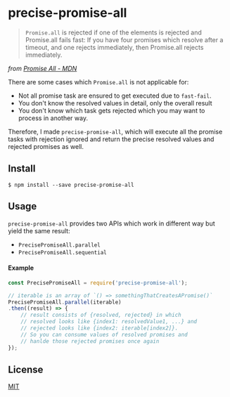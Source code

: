 # precise-promise-all

> `Promise.all` is rejected if one of the elements is rejected and Promise.all fails fast: If you have four promises which resolve after a timeout, and one rejects immediately, then Promise.all rejects immediately.

_from [Promise All - MDN](https://developer.mozilla.org/en-US/docs/Web/JavaScript/Reference/Global_Objects/Promise/all)_

There are some cases which `Promise.all` is not applicable for:

- Not all promise task are ensured to get executed due to `fast-fail`.
- You don't know the resolved values in detail, only the overall result
- You don't know which task gets rejected which you may want to process in another way.

Therefore, I made `precise-promise-all`, which will execute all the promise tasks with rejection ignored and return the precise resolved values and rejected promises as well.

## Install

```
$ npm install --save precise-promise-all
```


## Usage

`precise-promise-all` provides two APIs which work in different way but yield the same result:

- `PrecisePromiseAll.parallel`
- `PrecisePromiseAll.sequential`

#### Example

```js
const PrecisePromiseAll = require('precise-promise-all');

// iterable is an array of `() => somethingThatCreatesAPromise()`
PrecisePromiseAll.parallel(iterable)
.then((result) => {
    // result consists of {resolved, rejected} in which
    // resolved looks like {index1: resolvedValue1, ...} and
    // rejected looks like {index2: iterable[index2]}.
    // So you can consume values of resolved promises and
    // hanlde those rejected promises once again
});
```

## License

[MIT](LICENSE)
